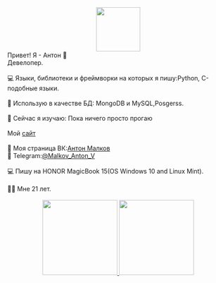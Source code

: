 <div id="header" align="center">
  <img src="https://media.giphy.com/media/M9gbBd9nbDrOTu1Mqx/giphy.gif" width="100"/>
</div>
Привет! Я - Антон 👋
<br>
Девелопер.
<br>
<br>
💻 Языки, библиотеки и фреймворки на которых я пишу:Python, C-подобные языки.
<br>
<br>
🔧 Использую в качестве БД: MongoDB и MySQL,Posgerss.
<br>
<br>
📕 Сейчас я изучаю: Пока ничего просто прогаю
<br>
<br>
Мой <a href=https://sodx.netlify.app>сайт</a>
<br>
<br>
👋 Моя страница ВК:<a href= "https://vk.com/malkovsodx">Антон Малков</a>
<br>
💬 Telegram:<a href="https://t.me/Malkov_Anton_V">@Malkov_Anton_V</a>
<br>
<br>
💻 Пишу на HONOR MagicBook 15(OS Windows 10 and Linux Mint).
<br>
<br>
💁‍♂️ Мне 21 лет.
<br>
<br>
<div align="center">
  <a href="https://github.com/Sodx1">
  <img height="170em" src="https://github-readme-stats.vercel.app/api?username=Sodx1&show_icons=true&theme=dracula&include_all_commits=true&count_private=true&hide=stars"/>
  <img height="170em" src="https://github-readme-stats.vercel.app/api/top-langs/?username=Sodx1&layout=compact&langs_count=7&theme=dracula"/>
</div>
